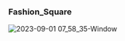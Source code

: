 ### Fashion_Square
![2023-09-01 07_58_35-Window](https://github.com/Dannie55/Fashion_Square/assets/100478698/542f0d7d-6bc3-4b19-a1eb-1d5c53749146)
